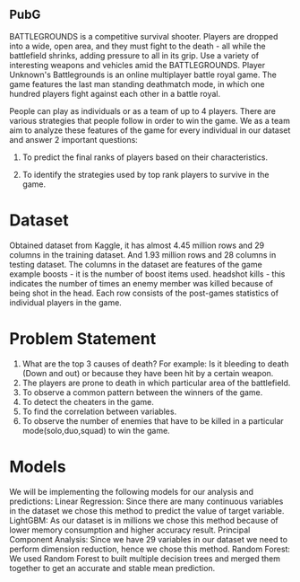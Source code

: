 ## PubG
BATTLEGROUNDS is a competitive survival shooter. Players are dropped into a wide, open area, and they must fight to the death - all while the battlefield shrinks, adding pressure to all in its grip. Use a variety of interesting weapons and vehicles amid the BATTLEGROUNDS. Player Unknown's Battlegrounds is an online multiplayer battle royal game. The game features the last man standing deathmatch mode, in which one hundred players fight against each other in a battle royal.

People can play as individuals or as a team of up to 4 players. There are various strategies that people follow in order to win the game. We as a team aim to analyze these features of the game for every individual in our dataset and answer 2 important questions:

1) To predict the final ranks of players based on their characteristics.

2) To identify the strategies used by top rank players to survive in the game.




# Dataset
Obtained dataset from Kaggle, it has almost 4.45 million rows and 29 columns in the training dataset. And 1.93 million rows and 28 columns in testing dataset. The columns in the dataset are features of the game example boosts - it is the number of boost items used.
headshot kills - this indicates the number of times an enemy member was killed because of being shot in the head. Each row consists of the post-games statistics of individual players in the game.

# Problem Statement
1) What are the top 3 causes of death?
For example: Is it bleeding to death (Down and out) or because they have been hit by a certain weapon.
2) The players are prone to death in which particular area of the battlefield.
3) To observe a common pattern between the winners of the game.
4) To detect the cheaters in the game.
5) To find the correlation between variables.
6) To observe the number of enemies that have to be killed in a particular mode(solo,duo,squad) to win the game.

# Models
We will be implementing the following models for our analysis and predictions:
Linear Regression: Since there are many continuous variables in the dataset we chose this method to predict the value of target variable. 
LightGBM: As our dataset is in millions we chose this method because of lower memory consumption and higher accuracy result.
Principal Component Analysis: Since we have 29 variables in our dataset we need to perform dimension reduction, hence we chose this method.
Random Forest: We used Random Forest to built multiple decision trees and merged them together to get an accurate and stable mean prediction.





